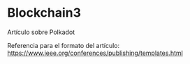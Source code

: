 # Blockchain3
Artículo sobre Polkadot

Referencia para el formato del artículo: https://www.ieee.org/conferences/publishing/templates.html
